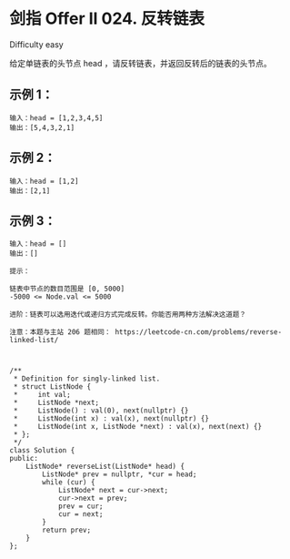 # 剑指 Offer II 024. 反转链表
Difficulty easy

给定单链表的头节点 head ，请反转链表，并返回反转后的链表的头节点。


## 示例 1：
```
输入：head = [1,2,3,4,5]
输出：[5,4,3,2,1]
```


## 示例 2：
```
输入：head = [1,2]
输出：[2,1]
```


## 示例 3：
```
输入：head = []
输出：[]
```


```
提示：

链表中节点的数目范围是 [0, 5000]
-5000 <= Node.val <= 5000
```


```
进阶：链表可以选用迭代或递归方式完成反转。你能否用两种方法解决这道题？
```


```
注意：本题与主站 206 题相同： https://leetcode-cn.com/problems/reverse-linked-list/
```


#
```
/**
 * Definition for singly-linked list.
 * struct ListNode {
 *     int val;
 *     ListNode *next;
 *     ListNode() : val(0), next(nullptr) {}
 *     ListNode(int x) : val(x), next(nullptr) {}
 *     ListNode(int x, ListNode *next) : val(x), next(next) {}
 * };
 */
class Solution {
public:
    ListNode* reverseList(ListNode* head) {
        ListNode* prev = nullptr, *cur = head;
        while (cur) {
            ListNode* next = cur->next;
            cur->next = prev;
            prev = cur;
            cur = next;
        }
        return prev;
    }
};
```